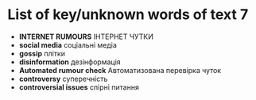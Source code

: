 # List of key/unknown words of text 7

* **INTERNET RUMOURS** ІНТЕРНЕТ ЧУТКИ
* **social media** соціальні медіа
* **gossip** плітки
* **disinformation** дезінформація
* **Automated rumour check** Автоматизована перевірка чуток
* **controversy** суперечність
* **controversial issues** спірні питання
